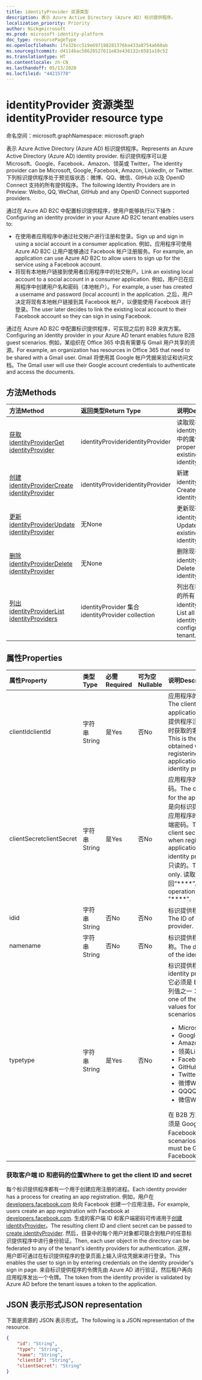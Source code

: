 ```yaml
---
title: identityProvider 资源类型
description: 表示 Azure Active Directory (Azure AD) 标识提供程序。
localization_priority: Priority
author: Nickgmicrosoft
ms.prod: microsoft-identity-platform
doc_type: resourcePageType
ms.openlocfilehash: 1fe32bcc519e697198281376ba433a8754a660ab
ms.sourcegitcommit: d4114bac58628527611e83e436132c6581a19c52
ms.translationtype: HT
ms.contentlocale: zh-CN
ms.lasthandoff: 05/13/2020
ms.locfileid: "44215778"
---
```

# <a name="identityprovider-resource-type"></a><span data-ttu-id="5f1e9-103">identityProvider 资源类型</span><span class="sxs-lookup"><span data-stu-id="5f1e9-103">identityProvider resource type</span></span>

<span data-ttu-id="5f1e9-104">命名空间：microsoft.graph</span><span class="sxs-lookup"><span data-stu-id="5f1e9-104">Namespace: microsoft.graph</span></span>

<span data-ttu-id="5f1e9-105">表示 Azure Active Directory (Azure AD) 标识提供程序。</span><span class="sxs-lookup"><span data-stu-id="5f1e9-105">Represents an Azure Active Directory (Azure AD) identity provider.</span></span> <span data-ttu-id="5f1e9-106">标识提供程序可以是 Microsoft、Google、Facebook、Amazon、领英或 Twitter。</span><span class="sxs-lookup"><span data-stu-id="5f1e9-106">The identity provider can be Microsoft, Google, Facebook, Amazon,  LinkedIn, or Twitter.</span></span> <span data-ttu-id="5f1e9-107">下列标识提供程序处于预览版状态：微博、QQ、微信、GitHub 以及 OpenID Connect 支持的所有提供程序。</span><span class="sxs-lookup"><span data-stu-id="5f1e9-107">The following Identity Providers are in Preview: Weibo, QQ, WeChat, GitHub and any OpenID Connect supported providers.</span></span> 

<span data-ttu-id="5f1e9-108">通过在 Azure AD B2C 中配置标识提供程序，使用户能够执行以下操作：</span><span class="sxs-lookup"><span data-stu-id="5f1e9-108">Configuring an identity provider in your Azure AD B2C tenant enables users to:</span></span>

* <span data-ttu-id="5f1e9-109">在使用者应用程序中通过社交帐户进行注册和登录。</span><span class="sxs-lookup"><span data-stu-id="5f1e9-109">Sign up and sign in using a social account in a consumer application.</span></span> <span data-ttu-id="5f1e9-110">例如，应用程序可使用 Azure AD B2C 让用户能够通过 Facebook 帐户注册服务。</span><span class="sxs-lookup"><span data-stu-id="5f1e9-110">For example, an application can use Azure AD B2C to allow users to sign up for the service using a Facebook account.</span></span>
* <span data-ttu-id="5f1e9-111">将现有本地帐户链接到使用者应用程序中的社交帐户。</span><span class="sxs-lookup"><span data-stu-id="5f1e9-111">Link an existing local account to a social account in a consumer application.</span></span> <span data-ttu-id="5f1e9-112">例如，用户已在应用程序中创建用户名和密码（本地帐户）。</span><span class="sxs-lookup"><span data-stu-id="5f1e9-112">For example, a user has created a username and password (local account) in the application.</span></span> <span data-ttu-id="5f1e9-113">之后，用户决定将现有本地帐户链接到其 Facebook 帐户，以便能使用 Facebook 进行登录。</span><span class="sxs-lookup"><span data-stu-id="5f1e9-113">The user later decides to link the existing local account to their Facebook account so they can sign in using Facebook.</span></span>

<span data-ttu-id="5f1e9-114">通过在 Azure AD B2C 中配置标识提供程序，可实现之后的 B2B 来宾方案。</span><span class="sxs-lookup"><span data-stu-id="5f1e9-114">Configuring an identity provider in your Azure AD tenant enables future B2B guest scenarios.</span></span> <span data-ttu-id="5f1e9-115">例如，某组织在 Office 365 中具有需要与 Gmail 用户共享的资源。</span><span class="sxs-lookup"><span data-stu-id="5f1e9-115">For example, an organization has resources in Office 365 that need to be shared with a Gmail user.</span></span> <span data-ttu-id="5f1e9-116">Gmail 将使用其 Google 帐户凭据来验证和访问文档。</span><span class="sxs-lookup"><span data-stu-id="5f1e9-116">The Gmail user will use their Google account credentials to authenticate and access the documents.</span></span>

## <a name="methods"></a><span data-ttu-id="5f1e9-117">方法</span><span class="sxs-lookup"><span data-stu-id="5f1e9-117">Methods</span></span>

| <span data-ttu-id="5f1e9-118">方法</span><span class="sxs-lookup"><span data-stu-id="5f1e9-118">Method</span></span>       | <span data-ttu-id="5f1e9-119">返回类型</span><span class="sxs-lookup"><span data-stu-id="5f1e9-119">Return Type</span></span>  |<span data-ttu-id="5f1e9-120">说明</span><span class="sxs-lookup"><span data-stu-id="5f1e9-120">Description</span></span>|
|:---------------|:--------|:----------|
|[<span data-ttu-id="5f1e9-121">获取 identityProvider</span><span class="sxs-lookup"><span data-stu-id="5f1e9-121">Get identityProvider</span></span>](../api/identityprovider-get.md) |<span data-ttu-id="5f1e9-122">identityProvider</span><span class="sxs-lookup"><span data-stu-id="5f1e9-122">identityProvider</span></span>|<span data-ttu-id="5f1e9-123">读取现有 identityProvider 中的属性。</span><span class="sxs-lookup"><span data-stu-id="5f1e9-123">Read properties of an existing identityProvider.</span></span>|
|[<span data-ttu-id="5f1e9-124">创建 identityProvider</span><span class="sxs-lookup"><span data-stu-id="5f1e9-124">Create identityProvider</span></span>](../api/identityprovider-post-identityproviders.md)|<span data-ttu-id="5f1e9-125">identityProvider</span><span class="sxs-lookup"><span data-stu-id="5f1e9-125">identityProvider</span></span>|<span data-ttu-id="5f1e9-126">新建 identityProvider。</span><span class="sxs-lookup"><span data-stu-id="5f1e9-126">Create a new identityProvider.</span></span>|
|[<span data-ttu-id="5f1e9-127">更新 identityProvider</span><span class="sxs-lookup"><span data-stu-id="5f1e9-127">Update identityProvider</span></span>](../api/identityprovider-update.md)|<span data-ttu-id="5f1e9-128">无</span><span class="sxs-lookup"><span data-stu-id="5f1e9-128">None</span></span>|<span data-ttu-id="5f1e9-129">更新现有的 identityProvider。</span><span class="sxs-lookup"><span data-stu-id="5f1e9-129">Update an existing identityProvider.</span></span>|
|[<span data-ttu-id="5f1e9-130">删除 identityProvider</span><span class="sxs-lookup"><span data-stu-id="5f1e9-130">Delete identityProvider</span></span>](../api/identityprovider-delete.md)|<span data-ttu-id="5f1e9-131">无</span><span class="sxs-lookup"><span data-stu-id="5f1e9-131">None</span></span>|<span data-ttu-id="5f1e9-132">删除现有的 identityProvider。</span><span class="sxs-lookup"><span data-stu-id="5f1e9-132">Delete an existing identityProvider.</span></span>|
|[<span data-ttu-id="5f1e9-133">列出 identityProvider</span><span class="sxs-lookup"><span data-stu-id="5f1e9-133">List identityProviders</span></span>](../api/identityprovider-list.md)|<span data-ttu-id="5f1e9-134">identityProvider 集合</span><span class="sxs-lookup"><span data-stu-id="5f1e9-134">identityProvider collection</span></span>|<span data-ttu-id="5f1e9-135">列出在租户中配置的所有 identityProvider。</span><span class="sxs-lookup"><span data-stu-id="5f1e9-135">List all identityProviders configured in a tenant.</span></span>|

## <a name="properties"></a><span data-ttu-id="5f1e9-136">属性</span><span class="sxs-lookup"><span data-stu-id="5f1e9-136">Properties</span></span>

|<span data-ttu-id="5f1e9-137">属性</span><span class="sxs-lookup"><span data-stu-id="5f1e9-137">Property</span></span>|<span data-ttu-id="5f1e9-138">类型</span><span class="sxs-lookup"><span data-stu-id="5f1e9-138">Type</span></span>|<span data-ttu-id="5f1e9-139">必需</span><span class="sxs-lookup"><span data-stu-id="5f1e9-139">Required</span></span>|<span data-ttu-id="5f1e9-140">可为空</span><span class="sxs-lookup"><span data-stu-id="5f1e9-140">Nullable</span></span>|<span data-ttu-id="5f1e9-141">说明</span><span class="sxs-lookup"><span data-stu-id="5f1e9-141">Description</span></span>|
|:---------------|:--------|:--------|:--------|:----------|
|<span data-ttu-id="5f1e9-142">clientId</span><span class="sxs-lookup"><span data-stu-id="5f1e9-142">clientId</span></span>|<span data-ttu-id="5f1e9-143">字符串</span><span class="sxs-lookup"><span data-stu-id="5f1e9-143">String</span></span>|<span data-ttu-id="5f1e9-144">是</span><span class="sxs-lookup"><span data-stu-id="5f1e9-144">Yes</span></span>|<span data-ttu-id="5f1e9-145">否</span><span class="sxs-lookup"><span data-stu-id="5f1e9-145">No</span></span>|<span data-ttu-id="5f1e9-146">应用程序的客户端 ID。</span><span class="sxs-lookup"><span data-stu-id="5f1e9-146">The client ID for the application.</span></span> <span data-ttu-id="5f1e9-147">这是向标识提供程序注册应用程序时获取的客户端 ID。</span><span class="sxs-lookup"><span data-stu-id="5f1e9-147">This is the client ID obtained when registering the application with the identity provider.</span></span>|
|<span data-ttu-id="5f1e9-148">clientSecret</span><span class="sxs-lookup"><span data-stu-id="5f1e9-148">clientSecret</span></span>|<span data-ttu-id="5f1e9-149">字符串</span><span class="sxs-lookup"><span data-stu-id="5f1e9-149">String</span></span>|<span data-ttu-id="5f1e9-150">是</span><span class="sxs-lookup"><span data-stu-id="5f1e9-150">Yes</span></span>|<span data-ttu-id="5f1e9-151">否</span><span class="sxs-lookup"><span data-stu-id="5f1e9-151">No</span></span>|<span data-ttu-id="5f1e9-152">应用程序的客户端密码。</span><span class="sxs-lookup"><span data-stu-id="5f1e9-152">The client secret for the application.</span></span> <span data-ttu-id="5f1e9-153">这是向标识提供程序注册应用程序时获取的客户端密码。</span><span class="sxs-lookup"><span data-stu-id="5f1e9-153">This is the client secret obtained when registering the application with the identity provider.</span></span> <span data-ttu-id="5f1e9-154">这是只读的。</span><span class="sxs-lookup"><span data-stu-id="5f1e9-154">This is write-only.</span></span> <span data-ttu-id="5f1e9-155">读取操作将返回“\*\*\*\*”。</span><span class="sxs-lookup"><span data-stu-id="5f1e9-155">A read operation will return "\*\*\*\*".</span></span>|
|<span data-ttu-id="5f1e9-156">id</span><span class="sxs-lookup"><span data-stu-id="5f1e9-156">id</span></span>|<span data-ttu-id="5f1e9-157">字符串</span><span class="sxs-lookup"><span data-stu-id="5f1e9-157">String</span></span>|<span data-ttu-id="5f1e9-158">否</span><span class="sxs-lookup"><span data-stu-id="5f1e9-158">No</span></span>|<span data-ttu-id="5f1e9-159">否</span><span class="sxs-lookup"><span data-stu-id="5f1e9-159">No</span></span>|<span data-ttu-id="5f1e9-160">标识提供程序的 ID。</span><span class="sxs-lookup"><span data-stu-id="5f1e9-160">The ID of the identity provider.</span></span>|
|<span data-ttu-id="5f1e9-161">name</span><span class="sxs-lookup"><span data-stu-id="5f1e9-161">name</span></span>|<span data-ttu-id="5f1e9-162">字符串</span><span class="sxs-lookup"><span data-stu-id="5f1e9-162">String</span></span>|<span data-ttu-id="5f1e9-163">否</span><span class="sxs-lookup"><span data-stu-id="5f1e9-163">No</span></span>|<span data-ttu-id="5f1e9-164">否</span><span class="sxs-lookup"><span data-stu-id="5f1e9-164">No</span></span>|<span data-ttu-id="5f1e9-165">标识提供程序的显示名称。</span><span class="sxs-lookup"><span data-stu-id="5f1e9-165">The display name of the identity provider.</span></span>|
|<span data-ttu-id="5f1e9-166">type</span><span class="sxs-lookup"><span data-stu-id="5f1e9-166">type</span></span>|<span data-ttu-id="5f1e9-167">字符串</span><span class="sxs-lookup"><span data-stu-id="5f1e9-167">String</span></span>|<span data-ttu-id="5f1e9-168">是</span><span class="sxs-lookup"><span data-stu-id="5f1e9-168">Yes</span></span>|<span data-ttu-id="5f1e9-169">否</span><span class="sxs-lookup"><span data-stu-id="5f1e9-169">No</span></span>|<span data-ttu-id="5f1e9-170">标识提供程序类型。</span><span class="sxs-lookup"><span data-stu-id="5f1e9-170">The identity provider type.</span></span> <span data-ttu-id="5f1e9-171">它必须是 B2C 方案的下列值之一：</span><span class="sxs-lookup"><span data-stu-id="5f1e9-171">It must be one of the following values for B2C scenarios:</span></span> <ul><li/><span data-ttu-id="5f1e9-172">Microsoft</span><span class="sxs-lookup"><span data-stu-id="5f1e9-172">Microsoft</span></span><li/><span data-ttu-id="5f1e9-173">Google</span><span class="sxs-lookup"><span data-stu-id="5f1e9-173">Google</span></span><li/><span data-ttu-id="5f1e9-174">Amazon</span><span class="sxs-lookup"><span data-stu-id="5f1e9-174">Amazon</span></span><li/><span data-ttu-id="5f1e9-175">领英</span><span class="sxs-lookup"><span data-stu-id="5f1e9-175">LinkedIn</span></span><li/><span data-ttu-id="5f1e9-176">Facebook</span><span class="sxs-lookup"><span data-stu-id="5f1e9-176">Facebook</span></span><li/><span data-ttu-id="5f1e9-177">GitHub</span><span class="sxs-lookup"><span data-stu-id="5f1e9-177">GitHub</span></span><li/><span data-ttu-id="5f1e9-178">Twitter</span><span class="sxs-lookup"><span data-stu-id="5f1e9-178">Twitter</span></span><li/><span data-ttu-id="5f1e9-179">微博</span><span class="sxs-lookup"><span data-stu-id="5f1e9-179">Weibo</span></span><li/><span data-ttu-id="5f1e9-180">QQ</span><span class="sxs-lookup"><span data-stu-id="5f1e9-180">QQ</span></span><li/><span data-ttu-id="5f1e9-181">微信</span><span class="sxs-lookup"><span data-stu-id="5f1e9-181">WeChat</span></span></ul><span data-ttu-id="5f1e9-182">在 B2B 方案中，该值必须是 Google 或 Facebook。</span><span class="sxs-lookup"><span data-stu-id="5f1e9-182">For B2B scenarios, the value must be Google or Facebook.</span></span>|

### <a name="where-to-get-the-client-id-and-secret"></a><span data-ttu-id="5f1e9-183">获取客户端 ID 和密码的位置</span><span class="sxs-lookup"><span data-stu-id="5f1e9-183">Where to get the client ID and secret</span></span>

<span data-ttu-id="5f1e9-184">每个标识提供程序都有一个用于创建应用注册的进程。</span><span class="sxs-lookup"><span data-stu-id="5f1e9-184">Each identity provider has a process for creating an app registration.</span></span> <span data-ttu-id="5f1e9-185">例如，用户在 [developers.facebook.com](https://developers.facebook.com/) 处向 Facebook 创建一个应用注册。</span><span class="sxs-lookup"><span data-stu-id="5f1e9-185">For example, users create an app registration with Facebook at [developers.facebook.com](https://developers.facebook.com/).</span></span> <span data-ttu-id="5f1e9-186">生成的客户端 ID 和客户端密码可传递用于[创建 identityProvider](../api/identityprovider-post-identityproviders.md)。</span><span class="sxs-lookup"><span data-stu-id="5f1e9-186">The resulting client ID and client secret can be passed to [create identityProvider](../api/identityprovider-post-identityproviders.md).</span></span> <span data-ttu-id="5f1e9-187">然后，目录中的每个用户对象都可联合到租户的任意标识提供程序中进行身份验证。</span><span class="sxs-lookup"><span data-stu-id="5f1e9-187">Then, each user object in the directory can be federated to any of the tenant's identity providers for authentication.</span></span> <span data-ttu-id="5f1e9-188">这样，用户即可通过在标识提供程序的登录页面上输入评估凭据来进行登录。</span><span class="sxs-lookup"><span data-stu-id="5f1e9-188">This enables the user to sign in by entering credentials on the identity provider's sign in page.</span></span> <span data-ttu-id="5f1e9-189">来自标识提供程序的令牌先由 Azure AD 进行验证，然后租户再向应用程序发出一个令牌。</span><span class="sxs-lookup"><span data-stu-id="5f1e9-189">The token from the identity provider is validated by Azure AD before the tenant issues a token to the application.</span></span>

## <a name="json-representation"></a><span data-ttu-id="5f1e9-190">JSON 表示形式</span><span class="sxs-lookup"><span data-stu-id="5f1e9-190">JSON representation</span></span>

<span data-ttu-id="5f1e9-191">下面是资源的 JSON 表示形式。</span><span class="sxs-lookup"><span data-stu-id="5f1e9-191">The following is a JSON representation of the resource.</span></span>

<!-- {
  "blockType": "resource",
  "@odata.type": "microsoft.graph.IdentityProvider"
} -->

```json
{
    "id": "String",
    "type": "String",
    "name": "String",
    "clientId": "String",
    "clientSecret": "String"
}
```
